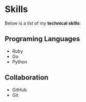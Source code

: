 # Skills

Below is a _list_ of my **technical skills**:

## Programing Languages
- Ruby
- Go
- Python

## Collaboration
- GitHub
- Git
